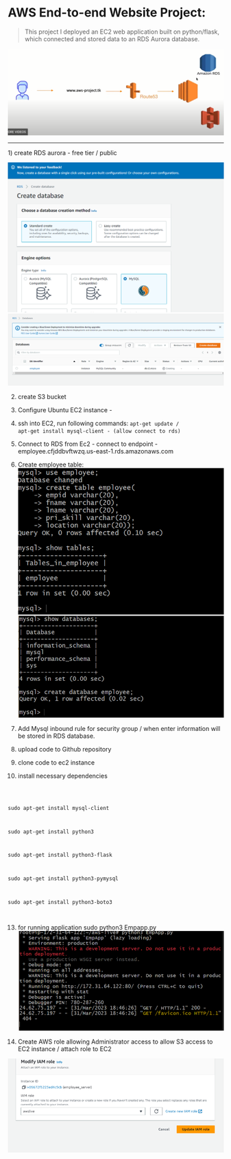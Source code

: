 # AWS End-to-end Website Project:
>This project I deployed an EC2 web application built on python/flask, which connected and stored data to an RDS Aurora database.

![img](img/build.PNG)
<hr>
1) create RDS aurora -
free tier / public

![img](img/rds.PNG)
![img](img/rds_1.PNG)

2) create S3 bucket
3) Configure Ubuntu EC2 instance - 
4) ssh into EC2, run following commands:
<code>apt-get update / 
apt-get install mysql-client - (allow connect to rds) </code>
5) Connect to RDS from Ec2 - connect to endpoint - employee.cfjddbvftwzq.us-east-1.rds.amazonaws.com

6) Create employee table: 
![img](img/create_table.PNG)
![img](img/create_db.PNG)


8) Add Mysql inbound rule for security group
/ when enter information will be stored in RDS database.

10) upload code to Github repository
11) clone code to ec2 instance
12) install necessary dependencies  
<code>

sudo apt-get install mysql-client 

sudo apt-get install python3

sudo apt-get install python3-flask

sudo apt-get install python3-pymysql

sudo apt-get install python3-boto3

</code>

13) for running application
sudo python3 Empapp.py
![img](img/run.PNG)

14) Create AWS role allowing Administrator access to allow S3 access to EC2 instance / attach role to EC2 

![img](img/add_role.PNG)



